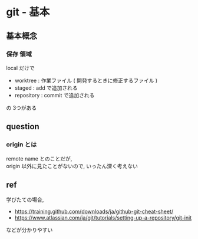 
# git  -  基本


## 基本概念

### 保存 領域

local だけで

- worktree   : 作業ファイル ( 開発するときに修正するファイル )
- staged     : add    で追加される
- repository : commit で追加される

の 3つがある


## question

### origin とは

remote name とのことだが,  
origin 以外に見たことがないので, いったん深く考えない


## ref

学びたての場合,

- https://training.github.com/downloads/ja/github-git-cheat-sheet/
- https://www.atlassian.com/ja/git/tutorials/setting-up-a-repository/git-init

などが分かりやすい



